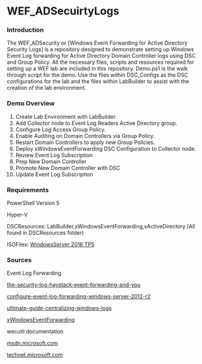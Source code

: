 # WEF_ADSecuirtyLogs


### Introduction
The WEF_ADSecurity or [Windows Event Forwarding for Active Directory Security Logs] is a repository designed to demonstrate setting up Windows Event Log forwarding for Active Directory Domain 
Controller logs using DSC and Group Policy. All the necessary files, scripts and resources required for setting up a WEF lab are included in this repository. Demo.ps1 is the walk through script 
for the demo. Use the files within DSC_Configs as the DSC configurations for the lab and the files within LabBuilder to assist with the creation of the lab environment.

### Demo Overview

1. Create Lab Environment with LabBuilder.
2. Add Collector node to Event Log Readers Active Directory group.
3. Configure Log Access Group Policy.
4. Enable Auditing on Domain Controllers via Group Policy.
5. Restart Domain Controllers to apply new Group Policies.
6. Deploy xWindowsEventForwarding DSC Configuration to Collector node.
7. Review Event Log Subscription
8. Prep New Domain Controller
9. Promote New Domain Controller with DSC
10. Update Event Log Subscription

### Requirements

PowerShell Version 5

Hyper-V


DSCResources: LabBuilder,xWindowsEventForwarding,xActiveDirectory (All found in DSCResources folder)


ISOFiles: [WindowsServer 2016 TP5](https://www.microsoft.com/en-us/evalcenter/evaluate-windows-server-technical-preview)


### Sources


Event Log Forwarding

[the-security-log-haystack-event-forwarding-and-you](https://blogs.technet.microsoft.com/askds/2011/08/29/the-security-log-haystack-event-forwarding-and-you/)

[configure-event-log-forwarding-windows-server-2012-r2](https://www.petri.com/configure-event-log-forwarding-windows-server-2012-r2)

[ultimate-guide-centralizing-windows-logs](http://www.loggly.com/ultimate-guide/centralizing-windows-logs/)


[xWindowsEventForwarding](https://github.com/PowerShell/xWindowsEventForwarding)


wecutil documentation


[msdn.microsoft.com](https://msdn.microsoft.com/en-us/library/bb736545(v=vs.85).aspx)


[technet.microsoft.com](https://technet.microsoft.com/en-us/library/cc753183(v=ws.11).aspx)
